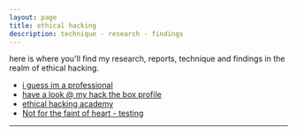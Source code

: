 ```yaml
---
layout: page
title: ethical hacking
description: technique - research - findings
---
```


here is where you'll find my research, reports, technique and findings in the realm
of ethical hacking.

- [i guess im a professional](https://www.hackthebox.com/achievement/badge/712007/216)
- [have a look @ my hack the box profile](https://app.hackthebox.com/profile/712007)
- [ethical hacking academy](https://referral.hackthebox.com/mzAX8lj)
- [Not for the faint of heart - testing](http://canarytokens.com/feedback/stuff/szlpow02i51zlb5hb7uvv5tcn/submit.aspx)
---
